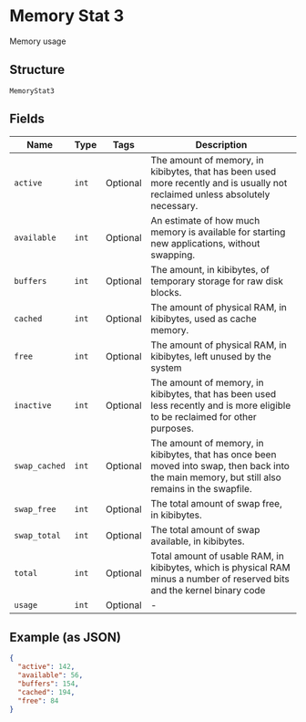 
# Memory Stat 3

Memory usage

## Structure

`MemoryStat3`

## Fields

| Name | Type | Tags | Description |
|  --- | --- | --- | --- |
| `active` | `int` | Optional | The amount of memory, in kibibytes, that has been used more recently and is usually not reclaimed unless absolutely necessary. |
| `available` | `int` | Optional | An estimate of how much memory is available for starting new applications, without swapping. |
| `buffers` | `int` | Optional | The amount, in kibibytes, of temporary storage for raw disk blocks. |
| `cached` | `int` | Optional | The amount of physical RAM, in kibibytes, used as cache memory. |
| `free` | `int` | Optional | The amount of physical RAM, in kibibytes, left unused by the system |
| `inactive` | `int` | Optional | The amount of memory, in kibibytes, that has been used less recently and is more eligible to be reclaimed for other purposes. |
| `swap_cached` | `int` | Optional | The amount of memory, in kibibytes, that has once been moved into swap, then back into the main memory, but still also remains in the swapfile. |
| `swap_free` | `int` | Optional | The total amount of swap free, in kibibytes. |
| `swap_total` | `int` | Optional | The total amount of swap available, in kibibytes. |
| `total` | `int` | Optional | Total amount of usable RAM, in kibibytes, which is physical RAM minus a number of reserved bits and the kernel binary code |
| `usage` | `int` | Optional | - |

## Example (as JSON)

```json
{
  "active": 142,
  "available": 56,
  "buffers": 154,
  "cached": 194,
  "free": 84
}
```

